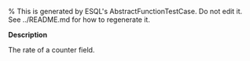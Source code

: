 % This is generated by ESQL's AbstractFunctionTestCase. Do not edit it. See ../README.md for how to regenerate it.

**Description**

The rate of a counter field.

